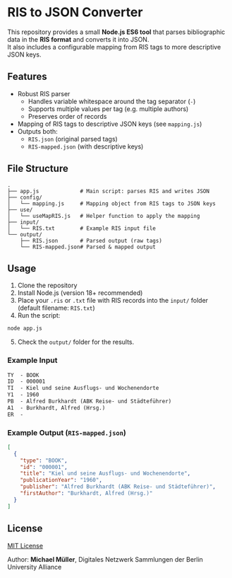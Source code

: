 # RIS to JSON Converter

This repository provides a small **Node.js ES6 tool** that parses bibliographic data in the **RIS format** and converts it into JSON.  
It also includes a configurable mapping from RIS tags to more descriptive JSON keys.

## Features

- Robust RIS parser
  - Handles variable whitespace around the tag separator (`-`)
  - Supports multiple values per tag (e.g. multiple authors)
  - Preserves order of records
- Mapping of RIS tags to descriptive JSON keys (see `mapping.js`)
- Outputs both:
  - `RIS.json` (original parsed tags)
  - `RIS-mapped.json` (with descriptive keys)

## File Structure

```
.
├── app.js             # Main script: parses RIS and writes JSON
├── config/
│   └── mapping.js     # Mapping object from RIS tags to JSON keys
├── use/
│   └── useMapRIS.js   # Helper function to apply the mapping
├── input/
│   └── RIS.txt        # Example RIS input file
└── output/
    ├── RIS.json       # Parsed output (raw tags)
    └── RIS-mapped.json# Parsed & mapped output
```

## Usage

1. Clone the repository
2. Install Node.js (version 18+ recommended)
3. Place your `.ris` or `.txt` file with RIS records into the `input/` folder (default filename: `RIS.txt`)
4. Run the script:

```bash
node app.js
```

5. Check the `output/` folder for the results.

### Example Input

```txt
TY  - BOOK
ID  - 000001
TI  - Kiel und seine Ausflugs- und Wochenendorte
Y1  - 1960
PB  - Alfred Burkhardt (ABK Reise- und Städteführer)
A1  - Burkhardt, Alfred (Hrsg.)
ER  -
```

### Example Output (`RIS-mapped.json`)

```json
[
  {
    "type": "BOOK",
    "id": "000001",
    "title": "Kiel und seine Ausflugs- und Wochenendorte",
    "publicationYear": "1960",
    "publisher": "Alfred Burkhardt (ABK Reise- und Städteführer)",
    "firstAuthor": "Burkhardt, Alfred (Hrsg.)"
  }
]
```

## License

[MIT License](https://opensource.org/licenses/MIT)  

Author: **Michael Müller**, Digitales Netzwerk Sammlungen der Berlin University Alliance
